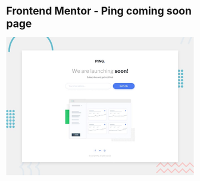 # Frontend Mentor - Ping coming soon page

![Design preview for the Ping coming soon page coding challenge](./design/desktop-preview.jpg)
